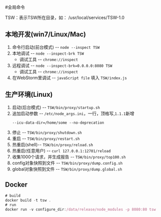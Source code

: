 #全局命令

TSW：表示TSW所在目录，如： /usr/local/services/TSW-1.0

## 本地开发(win7/Linux/Mac)

1. 命令行启动(前台模式) -- `node --inspect TSW`
1. 本地调试 -- `node --inspect-brk TSW`
    - 调试工具 -- `chrome://inspect`
1. 远程调试 -- `node --inspect-brk=0.0.0.0:8080 TSW`
    - 调试工具 -- `chrome://inspect`
1. 在WebStorm里调试 -- `javaScript file` 填入 `TSW/index.js`

## 生产环境(Linux)

1. 启动(后台模式) -- `TSW/bin/proxy/startup.sh`
1. 追加启动参数 -- `/etc/node_args.ini`，一行，顶格写,`1.1.1`新增
    ```
    --icu-data-dir=/home/some --no-deprecation
    ```
1. 停止 -- `TSW/bin/proxy/shutdown.sh`
1. 重启 -- `TSW/bin/proxy/restart.sh`
1. 热重启(shell)-- `TSW/bin/proxy/reload.sh`
1. 热重启(任意用户) -- `curl 127.0.0.1:12701/reload`
1. 收集1000个请求，并生成报告 -- `TSW/bin/proxy/top100.sh`
1. config对象快照到文件 -- `TSW/bin/proxy/dump.config.sh`
1. global对象快照到文件 -- `TSW/bin/proxy/dump.global.sh`

## Docker
```js
# build
docker build -t tsw .
# run
docker run -v configure_dir:/data/release/node_modules -p 8080:80 tsw
```




